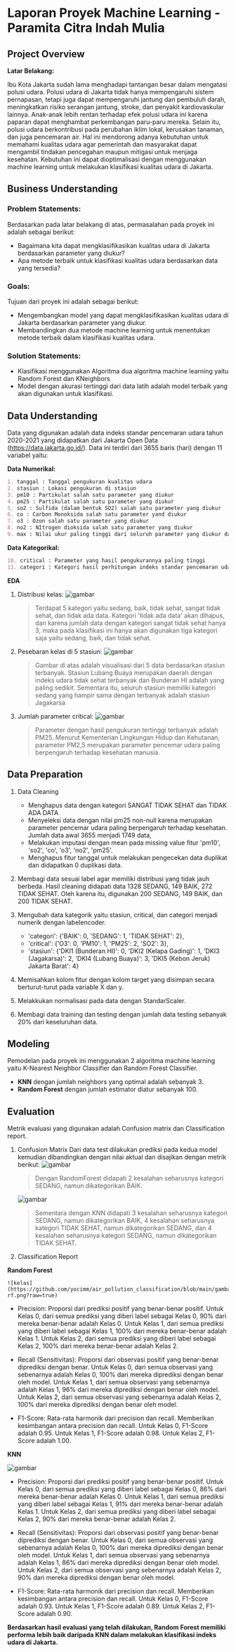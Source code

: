 # Laporan Proyek Machine Learning - Paramita Citra Indah Mulia

## Project Overview

**Latar Belakang:**

Ibu Kota Jakarta sudah lama menghadapi tantangan besar dalam mengatasi polusi udara. Polusi udara di Jakarta tidak hanya mempengaruhi sistem pernapasan, tetapi juga dapat mempengaruhi jantung dan pembuluh darah, meningkatkan risiko serangan jantung, stroke, dan penyakit kardiovaskular lainnya. Anak-anak lebih rentan terhadap efek polusi udara ini karena paparan dapat menghambat perkembangan paru-paru mereka. Selain itu, polusi udara berkontribusi pada perubahan iklim lokal, kerusakan tanaman, dan juga pencemaran air. Hal ini mendorong adanya kebutuhan untuk memahami kualitas udara  agar pemerintah dan masyarakat dapat mengambil tindakan pencegahan maupun mitigasi untuk menjaga kesehatan. Kebutuhan ini dapat dioptimalisasi dengan menggunakan machine learning untuk melakukan klasifikasi kualitas udara di Jakarta.



## Business Understanding
### **Problem Statements:**
Berdasarkan pada latar belakang di atas, permasalahan pada proyek ini adalah sebagai berikut:
- Bagaimana kita dapat mengklasifikasikan kualitas udara di Jakarta berdasarkan parameter yang diukur?
 - Apa metode terbaik untuk klasifikasi kualitas udara berdasarkan data yang tersedia?
    
### **Goals:**
Tujuan dari proyek ini adalah sebagai berikut:
- Mengembangkan model yang dapat mengklasifikasikan kualitas udara di Jakarta berdasarkan parameter yang diukur.
- Membandingkan dua metode machine learning untuk menentukan metode terbaik dalam klasifikasi kualitas udara.
    
### **Solution Statements:**
- Klasifikasi menggunakan Algoritma dua algoritma machine learning yaitu Random Forest dan KNeighbors
- Model dengan akurasi tertinggi dari data latih adalah model terbaik yang akan digunakan untuk klasifikasi. 



## Data Understanding
Data yang digunakan adalah data indeks standar pencemaran udara tahun 2020-2021 yang didapatkan dari Jakarta Open Data (https://data.jakarta.go.id/). Data ini terdiri dari 3655 baris (hari) dengan 11 variabel yaitu:

**Data Numerikal:**
```markdown
1. tanggal : Tanggal pengukuran kualitas udara
2. stasiun : Lokasi pengukuran di stasiun
3. pm10 : Partikulat salah satu parameter yang diukur
4. pm25 : Partikulat salah satu parameter yang diukur
5. so2 : Sulfida (dalam bentuk SO2) salah satu parameter yang diukur
6. co : Carbon Monoksida salah satu parameter yand diukur
7. o3 : Ozon salah satu parameter yang diukur
8. no2 : NItrogen dioksida salah satu parameter yang diukur
9. max : Nilai ukur paling tinggi dari seluruh parameter yang diukur dalam waktu yang sama
```

**Data Kategorikal:**
```markdown
10. critical : Parameter yang hasil pengukurannya paling tinggi
11. categori : Kategori hasil perhitungan indeks standar pencemaran udara
```
**EDA**
1. Distribusi kelas:
   ![gambar](https://github.com/yocimm/air_pollution_classification/blob/main/gambar/jml_per_kat.png?raw=true)

   >Terdapat 5 kategori yaitu sedang, baik, tidak sehat, sangat tidak sehat, dan tidak ada data. Kategori 'tidak ada data' akan dihapus, dan karena jumlah data dengan kategori sangat tidak sehat hanya 3, maka pada klasifikasi ini hanya akan       digunakan tiga kategori saja yaitu sedang, baik, dan tidak sehat.

3. Pesebaran kelas di 5 stasiun:
   ![gambar](https://github.com/yocimm/air_pollution_classification/blob/main/gambar/5_stasiun.png?raw=true)

   >Gambar di atas adalah visualisasi dari 5 data berdasarkan stasiun terbanyak. Stasiun Lubang Buaya merupakan daerah    dengan indeks udara tidak sehat terbanyak dan Bunderan HI adalah yang paling sedikit. Sementara itu, seluruh stasiun memiliki kategori sedang yang hampir sama dengan terbanyak adalah stasiun Jagakarsa

5. Jumlah parameter critical:
   ![gambar](https://github.com/yocimm/air_pollution_classification/blob/main/gambar/titik_critical.png?raw=true)
   >Parameter dengan hasil pengukuran tertinggi terbanyak adalah PM25. Menurut Kementerian Lingkungan Hidup dan Kehutanan, parameter PM2,5 merupakan parameter pencemar udara paling berpengaruh terhadap kesehatan manusia.



## Data Preparation
1. Data Cleaning

    - Menghapus data dengan kategori SANGAT TIDAK SEHAT dan TIDAK ADA DATA
    - Menyeleksi data dengan nilai pm25 non-null karena merupakan parameter pencemar udara paling berpengaruh terhadap kesehatan. Jumlah data awal 3655 menjadi 1749 data,
    - Melakukan imputasi dengan mean pada missing value fitur 'pm10', 'so2', 'co', 'o3', 'no2', 'pm25'.
    - Menghapus fitur tanggal untuk melakukan pengecekan data duplikat dan didapatkan 0 duplikasi data.

2. Membagi data sesuai label agar memiliki distribusi yang tidak jauh berbeda. Hasil cleaning didapati data 1328 SEDANG, 149 BAIK, 272 TIDAK SEHAT. Oleh karena itu, digunakan 200 SEDANG, 149 BAIK, dan 200 TIDAK SEHAT.

3. Mengubah data kategorik yaitu stasiun, critical, dan categori menjadi numerik dengan labelencoder.
   - 'categori': {'BAIK': 0, 'SEDANG': 1, 'TIDAK SEHAT': 2},
   - 'critical': {'O3': 0, 'PM10': 1, 'PM25': 2, 'SO2': 3},
   - 'stasiun': {'DKI1 (Bunderan HI)': 0,
                'DKI2 (Kelapa Gading)': 1,
                'DKI3 (Jagakarsa)': 2,
                'DKI4 (Lubang Buaya)': 3,
                'DKI5 (Kebon Jeruk) Jakarta Barat': 4}

5. Memisahkan kolom fitur dengan kolom target yang disimpan secara berturut-turut pada variable X dan y.

6. Melakkukan normalisasi pada data dengan StandarScaler.

7. Membagi data training dan testing dengan jumlah data testing sebanyak 20% dari keseluruhan data.

## Modeling
Pemodelan pada proyek ini menggunakan 2 algoritma machine learning yaitu K-Nearest Neighbor Classifier dan Random Forest Classifier.
  - **KNN** dengan jumlah neighbors yang optimal adalah sebanyak 3. 
  - **Random Forest** dengan jumlah estimator diatur sebanyak 100.

## Evaluation
Metrik evaluasi yang digunakan adalah Confusion matrix dan Classification report.

1. Confusion Matrix
    Dari data test dilakukan prediksi pada kedua model kemudian dibandingkan dengan nilai aktual dan disajikan dengan metrik berikut:
    ![gambar](https://github.com/yocimm/air_pollution_classification/blob/main/gambar/confusion-rf.png?raw=true)
    > Dengan RandomForest didapati 2 kesalahan seharusnya kategori SEDANG, namun dikategorikan BAIK.

   ![gambar](https://github.com/yocimm/air_pollution_classification/blob/main/gambar/confusion-knn.png?raw=true)
    > Sementara dengan KNN didapati 3 kesalahan seharusnya kategori SEDANG, namun dikategorikan BAIK, 4 kesalahan seharusnya kategori TIDAK SEHAT, namun dikategorikan SEDANG, dan 4 kesalahan seharusnya kategori SEDANG, namun dikategorikan TIDAK SEHAT.

3. Classification Report
        
  **Random Forest**

    ![kelas](https://github.com/yocimm/air_pollution_classification/blob/main/gambar/classreport-rf.png?raw=true)
 
  - Precision: Proporsi dari prediksi positif yang benar-benar positif.
  Untuk Kelas 0, dari semua prediksi yang diberi label sebagai Kelas 0, 90% dari mereka benar-benar adalah Kelas 0.
  Untuk Kelas 1, dari semua prediksi yang diberi label sebagai Kelas 1, 100% dari mereka benar-benar adalah Kelas 1.
  Untuk Kelas 2, dari semua prediksi yang diberi label sebagai Kelas 2, 100% dari mereka benar-benar adalah Kelas 2.

  - Recall (Sensitivitas): Proporsi dari observasi positif yang benar-benar diprediksi dengan benar. 
  Untuk Kelas 0, dari semua observasi yang sebenarnya adalah Kelas 0, 100% dari mereka diprediksi dengan benar oleh model.
  Untuk Kelas 1, dari semua observasi yang sebenarnya adalah Kelas 1, 96% dari mereka diprediksi dengan benar oleh model.
  Untuk Kelas 2, dari semua observasi yang sebenarnya adalah Kelas 2, 100% dari mereka diprediksi dengan benar oleh model.
    
  - F1-Score: Rata-rata harmonik dari precision dan recall. Memberikan kesimbangan antara precision dan recall. 
  Untuk Kelas 0, F1-Score adalah 0.95.
  Untuk Kelas 1, F1-Score adalah 0.98.
  Untuk Kelas 2, F1-Score adalah 1.00.

  **KNN**

  ![gambar](https://github.com/yocimm/air_pollution_classification/blob/main/gambar/confusion-knn.png?raw=true)
  
  - Precision: Proporsi dari prediksi positif yang benar-benar positif.
  Untuk Kelas 0, dari semua prediksi yang diberi label sebagai Kelas 0, 86% dari mereka benar-benar adalah Kelas 0.
  Untuk Kelas 1, dari semua prediksi yang diberi label sebagai Kelas 1, 91% dari mereka benar-benar adalah Kelas 1.
  Untuk Kelas 2, dari semua prediksi yang diberi label sebagai Kelas 2, 90% dari mereka benar-benar adalah Kelas 2.

  - Recall (Sensitivitas): Proporsi dari observasi positif yang benar-benar diprediksi dengan benar. 
  Untuk Kelas 0, dari semua observasi yang sebenarnya adalah Kelas 0, 100% dari mereka diprediksi dengan benar oleh model.
  Untuk Kelas 1, dari semua observasi yang sebenarnya adalah Kelas 1, 86% dari mereka diprediksi dengan benar oleh model.
  Untuk Kelas 2, dari semua observasi yang sebenarnya adalah Kelas 2, 90% dari mereka diprediksi dengan benar oleh model.
    
  - F1-Score: Rata-rata harmonik dari precision dan recall. Memberikan kesimbangan antara precision dan recall. 
  Untuk Kelas 0, F1-Score adalah 0.93.
  Untuk Kelas 1, F1-Score adalah 0.89.
  Untuk Kelas 2, F1-Score adalah 0.90.

**Berdasarkan hasil evaluasi yang telah dilakukan, Random Forest memiliki performa lebih baik daripada KNN dalam melakukan klasifikasi indeks udara di Jakarta.**
